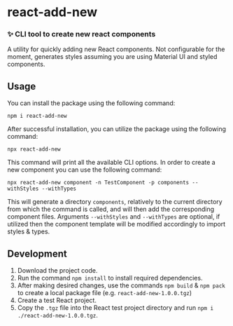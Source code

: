 # react-add-new

### ✨ CLI tool to create new react components

A utility for quickly adding new React components. Not configurable for the moment, generates styles assuming you are using
Material UI and styled components.

## Usage

You can install the package using the following command:

```
npm i react-add-new
```

After successful installation, you can utilize the package using the following command:

```
npx react-add-new
```

This command will print all the available CLI options. In order to create a new component you can use the following command:

```
npx react-add-new component -n TestComponent -p components --withStyles --withTypes
```

This will generate a directory `components`, relatively to the current directory from which the command is called, and will then add the corresponding component files. Arguments `--withStyles` and `--withTypes` are optional, if utilized then the component template will be modified accordingly to import styles & types.

## Development

1. Download the project code.
2. Run the command `npm install` to install required dependencies.
3. After making desired changes, use the commands `npm build` & `npm pack` to create a local package file (e.g. `react-add-new-1.0.0.tgz`)
4. Create a test React project.
5. Copy the `.tgz` file into the React test project directory and run `npm i ./react-add-new-1.0.0.tgz`.
